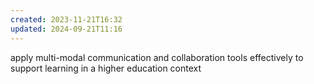 ```yaml
---
created: 2023-11-21T16:32
updated: 2024-09-21T11:16
---
```

apply multi-modal communication and collaboration tools effectively to support learning in a higher education context